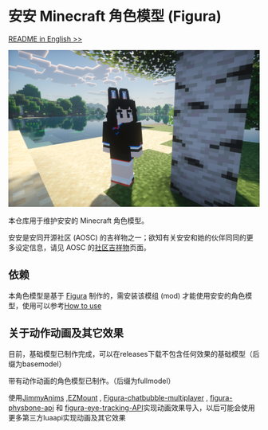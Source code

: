 安安 Minecraft 角色模型 (Figura)
===

[README in English >>](README.md)

![好哦，是安安！](preview.png)

本仓库用于维护安安的 Minecraft 角色模型。

安安是安同开源社区 (AOSC) 的吉祥物之一；欲知有关安安和她的伙伴同同的更多设定信息，请见 AOSC 的[社区吉祥物](https://aosc.io/mascot)页面。

依赖
---

本角色模型是基于 [Figura](https://figuramc.org/) 制作的，需安装该模组 (mod) 才能使用安安的角色模型，使用可以参考[How to use](https://github.com/Gakuto1112/FiguraBlueArchiveCharacters/blob/base/.github/README.md#how-to-use)

关于动作动画及其它效果
---

目前，基础模型已制作完成，可以在releases下载不包含任何效果的基础模型（后缀为basemodel）

带有动作动画的角色模型已制作。（后缀为fullmodel）

使用[JimmyAnims](https://github.com/JimmyHelp/JimmyAnims) ,[EZMount](https://github.com/JimmyHelp/EZMount) , [Figura-chatbubble-multiplayer](https://github.com/OvOla2/Figura-chatbubble-multiplayer) , [figura-physbone-api](https://github.com/ChloeSpacedOut/figura-physbone-api) 和 [figura-eye-tracking-API](https://github.com/OvOla2/Figura-eye-tracking-API)实现动画效果导入，以后可能会使用更多第三方luaapi实现动画及其它效果
